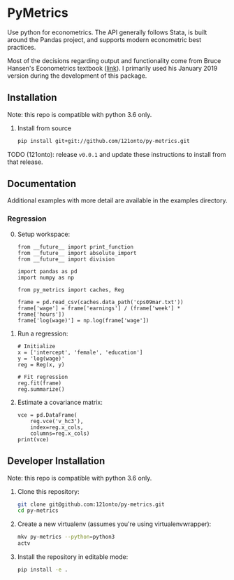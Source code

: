 PyMetrics
=========

Use python for econometrics.  The API generally follows Stata, is built around
the Pandas project, and supports modern econometric best practices.

Most of the decisions regarding output and functionality come from Bruce Hansen's
Econometrics textbook ([link](https://www.ssc.wisc.edu/~bhansen/econometrics/)).
I primarily used his January 2019 version during the development of this package.

Installation
------------

Note: this repo is compatible with python 3.6 only.

1. Install from source

    ```bash
    pip install git+git://github.com/121onto/py-metrics.git
    ```

TODO (121onto): release `v0.0.1` and update these instructions to install from
  that release.


Documentation
-------------

Additional examples with more detail are available in the examples directory.

### Regression

0. Setup workspace:

    ```python3
    from __future__ import print_function
    from __future__ import absolute_import
    from __future__ import division

    import pandas as pd
    import numpy as np

    from py_metrics import caches, Reg

    frame = pd.read_csv(caches.data_path('cps09mar.txt'))
    frame['wage'] = frame['earnings'] / (frame['week'] * frame['hours'])
    frame['log(wage)'] = np.log(frame['wage'])
    ```


1. Run a regression:

    ``` python3
    # Initialize
    x = ['intercept', 'female', 'education']
    y = 'log(wage)'
    reg = Reg(x, y)

    # Fit regression
    reg.fit(frame)
    reg.summarize()
    ```

2. Estimate a covariance matrix:

    ```python3
    vce = pd.DataFrame(
        reg.vce('v_hc3'),
        index=reg.x_cols,
        columns=reg.x_cols)
    print(vce)
    ```


Developer Installation
----------------------

Note: this repo is compatible with python 3.6 only.

1. Clone this repository:

    ```bash
    git clone git@github.com:121onto/py-metrics.git
    cd py-metrics
    ```

2. Create a new virtualenv (assumes you're using virtualenvwrapper):

    ``` bash
    mkv py-metrics --python=python3
    actv
    ```

3. Install the repository in editable mode:

    ```bash
    pip install -e .
    ```
